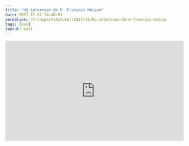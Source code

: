 ```yaml
---
title: "HQ interview de M  François Moisan"
date: 2017-11-07 14:48:51
permalink: /transportsdufutur/2017/11/hq-interview-de-m-francois-moisan.html
tags: [nan]
layout: post
---
```


<iframe width="560" height="315" src="https://www.youtube.com/embed/Iz1im9a--3A" frameborder="0" allowfullscreen></iframe>
